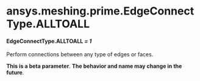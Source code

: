 # ansys.meshing.prime.EdgeConnectType.ALLTOALL



#### EdgeConnectType.ALLTOALL *= 1*

Perform connections between any type of edges or faces.

**This is a beta parameter**. **The behavior and name may change in the future**.

<!-- !! processed by numpydoc !! -->
